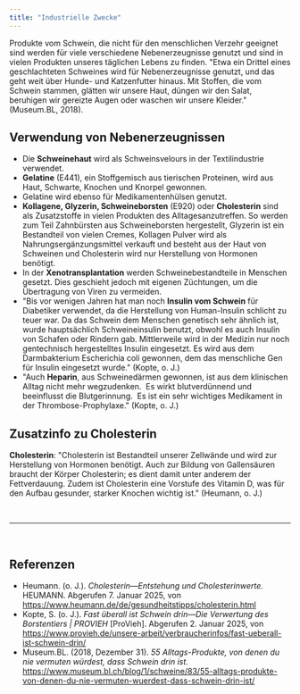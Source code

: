 ```yaml
---
title: "Industrielle Zwecke"
---
```



Produkte vom Schwein, die nicht für den menschlichen Verzehr geeignet sind werden für viele verschiedene Nebenerzeugnisse genutzt und sind in vielen Produkten unseres täglichen Lebens zu finden. 
"Etwa ein Drittel eines geschlachteten Schweines wird für Nebenerzeugnisse genutzt, und das geht weit über Hunde- und Katzenfutter hinaus.
Mit Stoffen, die vom Schwein stammen, glätten wir unsere Haut, düngen wir den Salat, beruhigen wir gereizte Augen oder waschen wir unsere Kleider." (Museum.BL, 2018).

## Verwendung von Nebenerzeugnissen

- Die **Schweinehaut** wird als Schweinsvelours in der Textilindustrie verwendet.
- **Gelatine** (E441), ein Stoffgemisch aus tierischen Proteinen, wird aus Haut, Schwarte, Knochen und Knorpel gewonnen.
- Gelatine wird ebenso für Medikamentenhülsen genutzt.
- **Kollagene, Glyzerin, Schweineborsten** (E920) oder **Cholesterin** sind als Zusatzstoffe in vielen Produkten des Alltagesanzutreffen. So werden zum Teil Zahnbürsten aus Schweineborsten hergestellt, Glyzerin ist ein Bestandteil von vielen Cremes, Kollagen Pulver wird als Nahrungsergänzungsmittel verkauft und besteht aus der Haut von Schweinen und Cholesterin wird nur Herstellung von Hormonen benötigt. 
- In der **Xenotransplantation** werden Schweinebestandteile in Menschen gesetzt. Dies geschieht jedoch mit eigenen Züchtungen, um die Übertragung von Viren zu vermeiden.
- "Bis vor wenigen Jahren hat man noch **Insulin vom Schwein** für Diabetiker verwendet, da die Herstellung von Human-Insulin schlicht zu teuer war. Da das Schwein dem Menschen genetisch sehr ähnlich ist, wurde hauptsächlich Schweineinsulin benutzt, obwohl es auch Insulin von Schafen oder Rindern gab. Mittlerweile wird in der Medizin nur noch gentechnisch hergestelltes Insulin eingesetzt. Es wird aus dem Darmbakterium Escherichia coli gewonnen, dem das menschliche Gen für Insulin eingesetzt wurde." (Kopte, o. J.) 
- "Auch **Heparin**, aus Schweinedärmen gewonnen, ist aus dem klinischen Alltag nicht mehr wegzudenken.  Es wirkt blutverdünnend und beeinflusst die Blutgerinnung.  Es ist ein sehr wichtiges Medikament in der Thrombose-Prophylaxe." (Kopte, o. J.)

## Zusatzinfo zu Cholesterin
**Cholesterin**: "Cholesterin ist Bestandteil unserer Zellwände und wird zur Herstellung von Hormonen benötigt. Auch zur Bildung von Gallensäuren braucht der Körper Cholesterin; es dient damit unter anderem der Fettverdauung. Zudem ist Cholesterin eine Vorstufe des Vitamin D, was für den Aufbau gesunder, starker Knochen wichtig ist." (Heumann, o. J.)

<br>

---

<br> 

## Referenzen
- Heumann. (o. J.). *Cholesterin—Entstehung und Cholesterinwerte.* HEUMANN. Abgerufen 7. Januar 2025, von <https://www.heumann.de/de/gesundheitstipps/cholesterin.html>
- Kopte, S. (o. J.). *Fast überall ist Schwein drin—Die Verwertung des Borstentiers | PROVIEH* [ProVieh]. Abgerufen 2. Januar 2025, von <https://www.provieh.de/unsere-arbeit/verbraucherinfos/fast-ueberall-ist-schwein-drin/> 
- Museum.BL. (2018, Dezember 31). *55 Alltags-Produkte, von denen du nie vermuten würdest, dass Schwein drin ist.* <https://www.museum.bl.ch/blog/1/schweine/83/55-alltags-produkte-von-denen-du-nie-vermuten-wuerdest-dass-schwein-drin-ist/>


